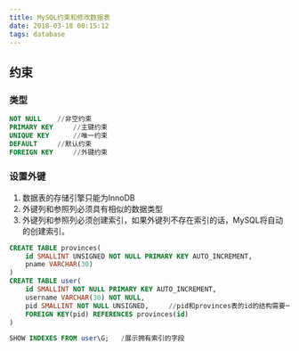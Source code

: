 ```yaml
---
title: MySQL约束和修改数据表
date: 2018-03-18 00:15:12
tags: database
---
```


## 约束

### 类型

```sql
NOT NULL    //非空约束
PRIMARY KEY     //主键约束
UNIQUE KEY      //唯一约束
DEFAULT     //默认约束
FOREIGN KEY     //外键约束
```

### 设置外键

1. 数据表的存储引擎只能为InnoDB
2. 外键列和参照列必须具有相似的数据类型
3. 外键列和参照列必须创建索引，如果外键列不存在索引的话，MySQL将自动的创建索引。

```sql
CREATE TABLE provinces(
    id SMALLINT UNSIGNED NOT NULL PRIMARY KEY AUTO_INCREMENT,
    pname VARCHAR(30)
)
CREATE TABLE user(
    id SMALLINT NOT NULL PRIMARY KEY AUTO_INCREMENT,
    username VARCHAR(30) NOT NULL,
    pid SMALLINT NOT NULL UNSIGNED,     //pid和provinces表的id的结构需要一致，不一致会报错
    FOREIGN KEY(pid) REFERENCES provinces(id)
)

SHOW INDEXES FROM user\G;   /展示拥有索引的字段
```